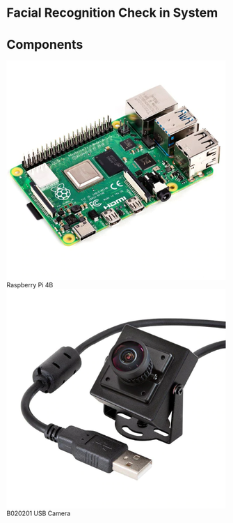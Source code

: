# Facial Recognition Check in System

# Components
![Image text](https://github.com/stan-tanh/facial-recognition-check-in/raw/main/images/4B.png)<br>
Raspberry Pi 4B
![Image text](https://github.com/stan-tanh/facial-recognition-check-in/raw/main/images/Camera.png)<br>
B020201 USB Camera
